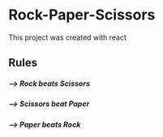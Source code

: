 # Rock-Paper-Scissors

This project was created with react

## Rules

##### --> Rock beats Scissors
##### --> Scissors beat Paper
##### --> Paper beats Rock


